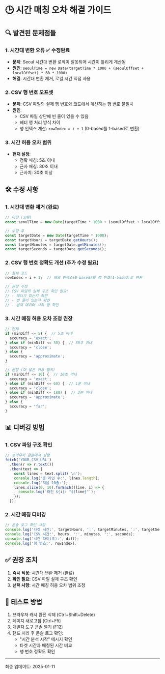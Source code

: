 # 🕒 시간 매칭 오차 해결 가이드

## 🔍 발견된 문제점들

### 1. **시간대 변환 오류** ✅ 수정완료
- **문제**: Seoul 시간대 변환 로직이 잘못되어 시간이 틀리게 계산됨
- **원인**: `seoulTime = new Date(targetTime * 1000 + (seoulOffset + localOffset) * 60 * 1000)`
- **해결**: 시간대 변환 제거, 로컬 시간 직접 사용

### 2. **CSV 행 번호 오프셋**
- **문제**: CSV 파일의 실제 행 번호와 코드에서 계산하는 행 번호 불일치
- **원인**: 
  - CSV 파일 상단에 빈 줄이 있을 수 있음
  - 헤더 행 처리 방식 차이
  - 행 인덱스 계산: `rowIndex = i + 1` (0-based를 1-based로 변환)

### 3. **시간 허용 오차 범위**
- **현재 설정**: 
  - 정확 매칭: 5초 이내
  - 근사 매칭: 30초 이내
  - 근사치: 30초 이상

## 🛠️ 수정 사항

### 1. 시간대 변환 제거 (완료)
```javascript
// 이전 (오류)
const seoulTime = new Date(targetTime * 1000 + (seoulOffset + localOffset) * 60 * 1000);

// 수정 후
const targetDate = new Date(targetTime * 1000);
const targetHours = targetDate.getHours();
const targetMinutes = targetDate.getMinutes();
const targetSeconds = targetDate.getSeconds();
```

### 2. CSV 행 번호 정확도 개선 (추가 수정 필요)
```javascript
// 현재 코드
rowIndex = i + 1;  // 배열 인덱스(0-based)를 행 번호(1-based)로 변환

// 권장 수정
// CSV 파일의 실제 구조 확인 필요:
// - 헤더가 있는지 확인
// - 빈 줄이 있는지 확인
// - 실제 데이터 시작 행 확인
```

### 3. 시간 매칭 허용 오차 조정 권장
```javascript
// 현재
if (minDiff <= 5) {  // 5초 이내
  accuracy = 'exact';
} else if (minDiff <= 30) {  // 30초 이내
  accuracy = 'close';
} else {
  accuracy = 'approximate';
}

// 권장 (더 넓은 허용 범위)
if (minDiff <= 10) {  // 10초 이내
  accuracy = 'exact';
} else if (minDiff <= 60) {  // 1분 이내
  accuracy = 'close';
} else if (minDiff <= 180) {  // 3분 이내
  accuracy = 'approximate';
} else {
  accuracy = 'far';
}
```

## 📊 디버깅 방법

### 1. CSV 파일 구조 확인
```javascript
// 브라우저 콘솔에서 실행
fetch('YOUR_CSV_URL')
  .then(r => r.text())
  .then(text => {
    const lines = text.split('\n');
    console.log('총 라인 수:', lines.length);
    console.log('처음 10줄:');
    lines.slice(0, 10).forEach((line, i) => {
      console.log(`라인 ${i}: "${line}"`);
    });
  });
```

### 2. 시간 매칭 디버깅
```javascript
// 콘솔 로그 확인 사항
console.log('타겟 시간:', targetHours, ':', targetMinutes, ':', targetSeconds);
console.log('CSV 시간:', hours, ':', minutes, ':', seconds);
console.log('시간 차이(초):', diff);
console.log('행 번호:', rowIndex);
```

## ✅ 권장 조치

1. **즉시 적용**: 시간대 변환 제거 (완료)
2. **확인 필요**: CSV 파일 실제 구조 확인
3. **선택 사항**: 시간 매칭 허용 오차 범위 조정

## 🔄 테스트 방법

1. 브라우저 캐시 완전 삭제 (Ctrl+Shift+Delete)
2. 페이지 새로고침 (Ctrl+F5)
3. 개발자 도구 콘솔 열기 (F12)
4. 핸드 처리 후 콘솔 로그 확인:
   - "시간 분석 시작" 메시지 확인
   - 타겟 시간과 매칭된 시간 비교
   - 행 번호 정확도 확인

---
최종 업데이트: 2025-01-11